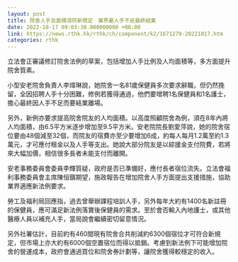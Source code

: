 ```yaml
---
layout: post
title: 院舍人手及面積須符新規定　業界憂人手不足最終結業
date: 2022-10-17 09:03:38.000000000 +08:00
link: https://news.rthk.hk/rthk/ch/component/k2/1671279-20221017.htm
categories: rthk
---
```


立法會正審議修訂院舍法例的草案，包括增加人手比例及人均面積等，多方面提升院舍質素。

小型安老院舍負責人李煒琳說，她院舍一名81歲保健員多次要求辭職，但仍然挽留，全因招聘人手十分困難，修例若獲得通過，他們要增聘1名保健員和1名護士，擔心最終因人手不足而要結業離場。

另外，新例亦要求提高院舍院友的人均面積。以高度照顧院舍為例，須在8年內將人均面積，由6.5平方米逐步增加至9.5平方米。安老院院長劉愛萍說，她的院舍宿位要由48個減至32個，而院友的宿費亦至少要增加6成，約每人每月1.2萬至約1.3萬元，才可應付租金以及人手等支出。她說大部分院友是以綜援金支付院費，若將來大幅加價，相信很多長者未能支付而離開。

安老事務委員會委員李輝質疑，政府是否已準備好，應付長者宿位流失。立法會福利事務委員會主席陳恒鑌期望，施政報告在增加院舍人手方面提出支援措施，協助業界適應新法例要求。

勞工及福利局回應指，過去曾舉辦課程培訓人手，另外每年大約有1400名新註冊的保健員，應可滿足新法例落實後保健員的需求。至於會否輸入內地護士，或其他醫療人員以補充人手，當局說會繼續密切留意情況。

另外社署估計，目前約有460間現有院舍合共削減約6300個宿位才可符合新規定，但市場上亦大約有6000個空置宿位而得以抵銷。考慮到新法例下可能增加院舍的營運成本，政府會通過買位和院舍券計劃等，讓院舍獲得較穩定的收入。
